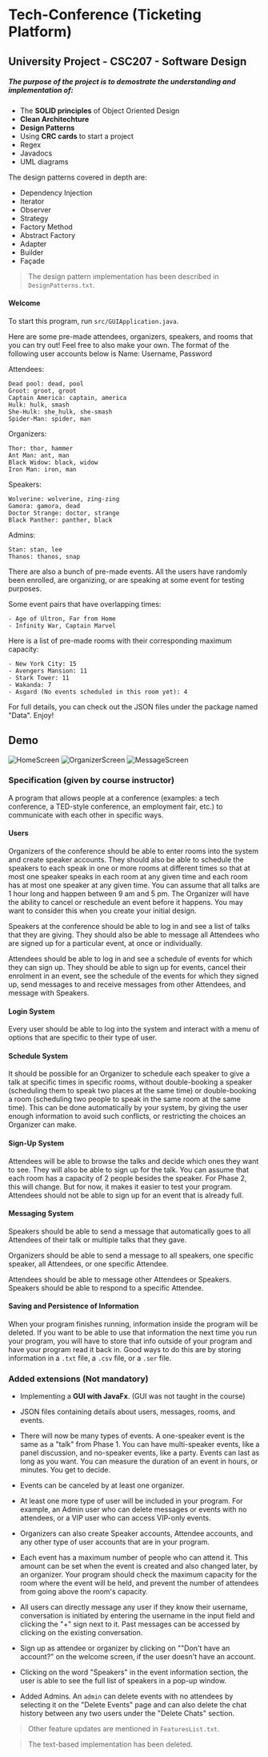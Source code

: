 # Tech-Conference (Ticketing Platform)

## University Project - CSC207 - Software Design

##### The purpose of the project is to demostrate the understanding and implementation of:

- The **SOLID principles** of Object Oriented Design
- **Clean Architechture**
- **Design Patterns**
- Using **CRC cards** to start a project
- Regex
- Javadocs
- UML diagrams

The design patterns covered in depth are:
- Dependency Injection 
- Iterator
- Observer
- Strategy
- Factory Method 
- Abstract Factory 
- Adapter
- Builder
- Façade

> The design pattern implementation has been described in ```DesignPatterns.txt```.


#### Welcome

To start this program, run ```src/GUIApplication.java```.

Here are some pre-made attendees, organizers, speakers, and rooms that you can try out! Feel free to also make your own.
The format of the following user accounts below is Name: Username, Password

Attendees:
	
	Dead pool: dead, pool
	Groot: groot, groot
	Captain America: captain, america
	Hulk: hulk, smash
	She-Hulk: she_hulk, she-smash
	Spider-Man: spider, man

Organizers:
	
	Thor: thor, hammer
	Ant Man: ant, man
	Black Widow: black, widow
	Iron Man: iron, man

Speakers:
	
	Wolverine: wolverine, zing-zing
	Gamora: gamora, dead
	Doctor Strange: doctor, strange
	Black Panther: panther, black

Admins:
	
	Stan: stan, lee
	Thanos: thanos, snap


There are also a bunch of pre-made events. All the users have randomly been enrolled, are organizing, or are
speaking at some event for testing purposes.

Some event pairs that have overlapping times:
	
	- Age of Ultron, Far from Home
	- Infinity War, Captain Marvel

Here is a list of pre-made rooms with their corresponding maximum capacity:
	
	- New York City: 15
	- Avengers Mansion: 11
	- Stark Tower: 11
	- Wakanda: 7
	- Asgard (No events scheduled in this room yet): 4

For full details, you can check out the JSON files under the package named "Data". Enjoy!

## Demo
![HomeScreen](DemoPics/HomeScreen.jpg)
![OrganizerScreen](DemoPics/OrganizerScreen.jpg)
![MessageScreen](DemoPics/MessageScreen.jpg)


### Specification (given by course instructor)

A program that allows people at a conference (examples: a tech conference, a TED-style conference, an employment fair, etc.) to communicate with each other in specific ways. 

#### Users

Organizers of the conference should be able to enter rooms into the system and create speaker accounts. They should also be able to schedule the speakers to each speak in one or more rooms at different times so that at most one speaker speaks in each room at any given time and each room has at most one speaker at any given time. You can assume that all talks are 1 hour long and happen between 9 am and 5 pm. The Organizer will have the ability to cancel or reschedule an event before it happens. You may want to consider this when you create your initial design.

Speakers at the conference should be able to log in and see a list of talks that they are giving. They should also be able to message all Attendees who are signed up for a particular event, at once or individually.

Attendees should be able to log in and see a schedule of events for which they can sign up. They should be able to sign up for events, cancel their enrolment in an event, see the schedule of the events for which they signed up, send messages to and receive messages from other Attendees, and message with Speakers.

#### Login System

Every user should be able to log into the system and interact with a menu of options that are specific to their type of user.

#### Schedule System

It should be possible for an Organizer to schedule each speaker to give a talk at specific times in specific rooms, without double-booking a speaker (scheduling them to speak two places at the same time) or double-booking a room (scheduling two people to speak in the same room at the same time). This can be done automatically by your system, by giving the user enough information to avoid such conflicts, or restricting the choices an Organizer can make.

#### Sign-Up System

Attendees will be able to browse the talks and decide which ones they want to see. They will also be able to sign up for the talk. You can assume that each room has a capacity of 2 people besides the speaker. For Phase 2, this will change. But for now, it makes it easier to test your program. Attendees should not be able to sign up for an event that is already full.

#### Messaging System

Speakers should be able to send a message that automatically goes to all Attendees of their talk or multiple talks that they gave.

Organizers should be able to send a message to all speakers, one specific speaker, all Attendees, or one specific Attendee.

Attendees should be able to message other Attendees or Speakers. Speakers should be able to respond to a specific Attendee.

#### Saving and Persistence of Information

When your program finishes running, information inside the program will be deleted. If you want to be able to use that information the next time you run your program, you will have to store that info outside of your program and have your program read it back in. Good ways to do this are by storing information in a ```.txt``` file, a ```.csv``` file, or a ```.ser``` file.


### Added extensions (Not mandatory)

- Implementing a **GUI with JavaFx**. (GUI was not taught in the course)

- JSON files containing details about users, messages, rooms, and events.

- There will now be many types of events. A one-speaker event is the same as a "talk" from Phase 1. You can have multi-speaker events, like a panel discussion, and no-speaker events, like a party. Events can last as long as you want. You can measure the duration of an event in hours, or minutes. You get to decide.

- Events can be canceled by at least one organizer.

- At least one more type of user will be included in your program. For example, an Admin user who can delete messages or events with no attendees, or a VIP user who can access VIP-only events.

- Organizers can also create Speaker accounts, Attendee accounts, and any other type of user accounts that are in your program.

- Each event has a maximum number of people who can attend it. This amount can be set when the event is created and also changed later, by an organizer. Your program should check the maximum capacity for the room where the event will be held, and prevent the number of attendees from going above the room's capacity.

- All users can directly message any user if they know their username, conversation is initiated by entering the username in the input field and clicking the "+" sign next to it. Past messages can be accessed by clicking on the existing conversation.

- Sign up as attendee or organizer by clicking on ""Don't have an account?" on the welcome screen, if the user doesn't have an account.

- Clicking on the word "Speakers" in the event information section, the user is able to see the full list of speakers in a pop-up window.

- Added Admins. An ```admin``` can delete events with no attendees by selecting it on the "Delete Events" page and can also delete the chat history between any two users under the "Delete Chats" section.

> Other feature updates are mentioned in ```FeaturesList.txt```.

> The text-based implementation has been deleted.
